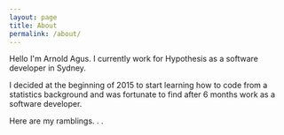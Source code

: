 ```yaml
---
layout: page
title: About
permalink: /about/
---
```


Hello I'm Arnold Agus. I currently work for Hypothesis as a software developer in Sydney. 

I decided at the beginning of 2015 to start learning how to code from a statistics background and was fortunate to find after 6 months work as a software developer. 

Here are my ramblings. . . 

